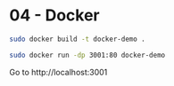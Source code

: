 # 04 - Docker

```bash
sudo docker build -t docker-demo .
```

```bash
sudo docker run -dp 3001:80 docker-demo
```

Go to http://localhost:3001
